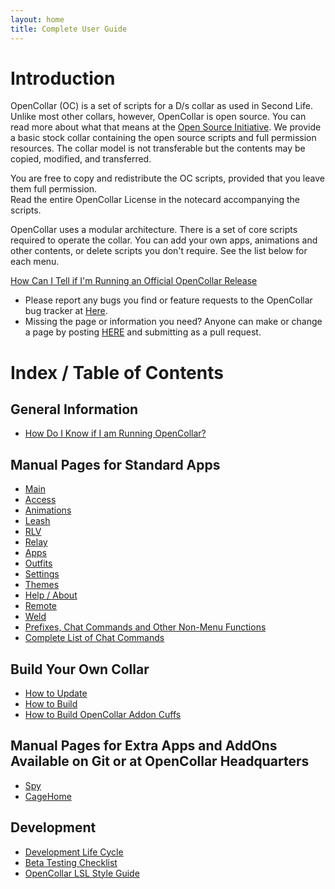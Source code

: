 ```yaml
---
layout: home
title: Complete User Guide
---
```

# Introduction

OpenCollar (OC) is a set of scripts for a D/s collar as used in Second Life.
Unlike most other collars, however, OpenCollar is open source.  You can read more about what that means at the [Open Source Initiative](https://opensource.org/osd-annotated).  We provide a basic stock collar containing the open source scripts and full permission resources.  The collar model is not transferable but the contents may be copied, modified, and transferred.

You are free to copy and redistribute the OC scripts, provided that you leave them full permission.  
Read the entire OpenCollar License in the notecard accompanying the scripts.

OpenCollar uses a modular architecture. There is a set of core scripts required to operate the collar.  You can add your own apps, animations and other contents, or delete scripts you don't require.  See the list below for each menu.

[How Can I Tell if I'm Running an Official OpenCollar Release](/docs/OpenCollar-Signature)

* Please report any bugs you find or feature requests to the OpenCollar bug tracker at
[Here](https://github.com/OpenCollarTeam/OpenCollar/issues).
* Missing the page or information you need? Anyone can make or change a page by posting [HERE](https://github.com/OpenCollarTeam/opencollarteam.github.io/tree/master/docs) and submitting as a pull request.

# Index / Table of Contents

## General Information
* [How Do I Know if I am Running OpenCollar?](/docs/OpenCollar-Signature)

## Manual Pages for Standard Apps
* [Main](/docs/Main-Menu)
* [Access](/docs/Access)
* [Animations](/docs/Animations) 
* [Leash](/docs/Leash)
* [RLV](/docs/RLV)  
* [Relay](/docs/Relay)
* [Apps](/docs/Apps)
* [Outfits](/docs/Outfits)
* [Settings](/docs/Settings)
* [Themes](/docs/Themes)
* [Help / About](/docs/Help-About)
* [Remote](/docs/Remote)
* [Weld](/docs/Weld)
* [Prefixes, Chat Commands and Other Non-Menu Functions](/docs/Prefixes,-Chat-Commands-and-Other-Non-Menu-Functions)
* [Complete List of Chat Commands](docs/Chat-Commands.md)   

## Build Your Own Collar   
* [How to Update](/docs/How-To-Update-Your-OpenCollar)
* [How to Build](/docs/How-to-Build-Your-OpenCollar)
* [How to Build OpenCollar Addon Cuffs](/docs/OpenCollar-Cuffs)

## Manual Pages for Extra Apps and AddOns Available on Git or at OpenCollar Headquarters
* [Spy](/docs/Spy)
* [CageHome](/docs/Cage_Home)

##  Development
* [Development Life Cycle](/docs/Development-Life-Cycle)
* [Beta Testing Checklist](Manual-Test-Suite)  
* [OpenCollar LSL Style Guide](/docs/Script-Style-Guide)  

## 
